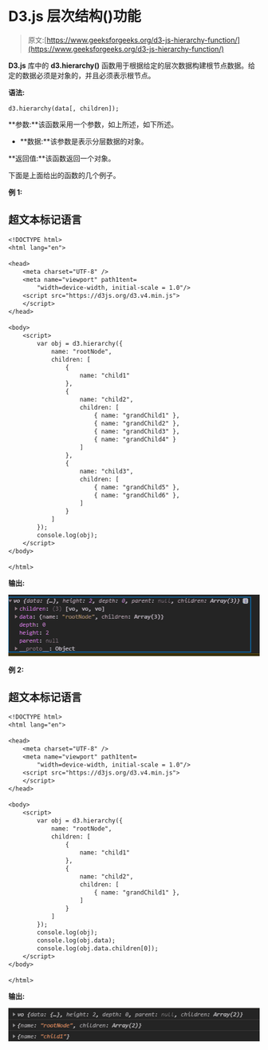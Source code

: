 # D3.js 层次结构()功能

> 原文:[https://www.geeksforgeeks.org/d3-js-hierarchy-function/](https://www.geeksforgeeks.org/d3-js-hierarchy-function/)

**D3.js** 库中的 **d3.hierarchy()** 函数用于根据给定的层次数据构建根节点数据。给定的数据必须是对象的，并且必须表示根节点。

**语法:**

```
d3.hierarchy(data[, children]);
```

**参数:**该函数采用一个参数，如上所述，如下所述。

*   **数据:**该参数是表示分层数据的对象。

**返回值:**该函数返回一个对象。

下面是上面给出的函数的几个例子。

**例 1:**

## 超文本标记语言

```
<!DOCTYPE html>
<html lang="en">

<head>
    <meta charset="UTF-8" />
    <meta name="viewport" path1tent=
        "width=device-width, initial-scale = 1.0"/>
    <script src="https://d3js.org/d3.v4.min.js">
    </script>
</head>

<body>
    <script>
        var obj = d3.hierarchy({
            name: "rootNode",
            children: [
                {
                    name: "child1"
                },
                {
                    name: "child2",
                    children: [
                        { name: "grandChild1" },
                        { name: "grandChild2" },
                        { name: "grandChild3" },
                        { name: "grandChild4" }
                    ]
                },
                {
                    name: "child3",
                    children: [
                        { name: "grandChild5" },
                        { name: "grandChild6" },
                    ]
                }
            ]
        });
        console.log(obj);        
    </script>
</body>

</html>
```

**输出:**

![](img/766455625998e39472a33b78734dad2a.png)

**例 2:**

## 超文本标记语言

```
<!DOCTYPE html>
<html lang="en">

<head>
    <meta charset="UTF-8" />
    <meta name="viewport" path1tent=
        "width=device-width, initial-scale = 1.0"/>
    <script src="https://d3js.org/d3.v4.min.js">
    </script>
</head>

<body>
    <script>
        var obj = d3.hierarchy({
            name: "rootNode",
            children: [
                {
                    name: "child1"
                },
                {
                    name: "child2",
                    children: [
                        { name: "grandChild1" },
                    ]
                }
            ]
        });
        console.log(obj);
        console.log(obj.data);
        console.log(obj.data.children[0]);        
    </script>
</body>

</html>
```

**输出:**

![](img/9de86420bd57c9120633ee7be7536fe7.png)